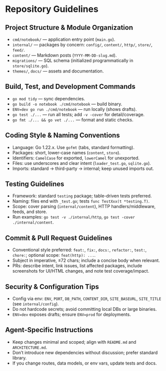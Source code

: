 # Repository Guidelines

## Project Structure & Module Organization
- `cmd/notebook/` — application entry point (`main.go`).
- `internal/` — packages by concern: `config/`, `content/`, `http/`, `store/`, `feed/`.
- `content/` — Markdown posts (`YYYY-MM-DD-slug.md`).
- `migrations/` — SQL schema (initialized programmatically in `store/sqlite.go`).
- `themes/`, `docs/` — assets and documentation.

## Build, Test, and Development Commands
- `go mod tidy` — sync dependencies.
- `go build -o notebook ./cmd/notebook` — build binary.
- `ENV=dev go run ./cmd/notebook` — run locally (shows drafts).
- `go test ./...` — run all tests; add `-v -cover` for detail/coverage.
- `go fmt ./... && go vet ./...` — format and static checks.

## Coding Style & Naming Conventions
- Language: Go 1.22.x. Use `gofmt` (tabs, standard formatting).
- Packages: short, lower-case names (`content`, `store`).
- Identifiers: `CamelCase` for exported, `lowerCamel` for unexported.
- Files: use underscores and clear intent (`loader_test.go`, `sqlite.go`).
- Imports: standard → third-party → internal; keep unused imports out.

## Testing Guidelines
- Framework: standard `testing` package; table-driven tests preferred.
- Naming: files end with `_test.go`; tests `func TestXxx(t *testing.T)`.
- Scope: cover parsing (`internal/content`), HTTP handlers/middleware, feeds, and store.
- Run examples: `go test -v ./internal/http`, `go test -cover ./internal/content`.

## Commit & Pull Request Guidelines
- Conventional style preferred: `feat:`, `fix:`, `docs:`, `refactor:`, `test:`, `chore:`; optional scope: `feat(http): ...`.
- Subject in imperative, ≤72 chars; include a concise body when relevant.
- PRs: describe intent, link issues, list affected packages, include screenshots for UI/HTML changes, and note test coverage/impact.

## Security & Configuration Tips
- Config via env: `ENV`, `PORT`, `DB_PATH`, `CONTENT_DIR`, `SITE_BASEURL`, `SITE_TITLE` (see `internal/config`).
- Do not hardcode secrets; avoid committing local DBs or large binaries.
- `ENV=dev` exposes drafts; ensure `ENV=prod` for deployments.

## Agent-Specific Instructions
- Keep changes minimal and scoped; align with `README.md` and `ARCHITECTURE.md`.
- Don’t introduce new dependencies without discussion; prefer standard library.
- If you change routes, data models, or env vars, update tests and docs.
